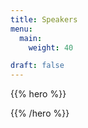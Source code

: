 ```yaml
---
title: Speakers
menu:
  main:
    weight: 40

draft: false
---
```


{{% hero %}}
<!-- TODO: filter and search -->
{{% /hero %}}


